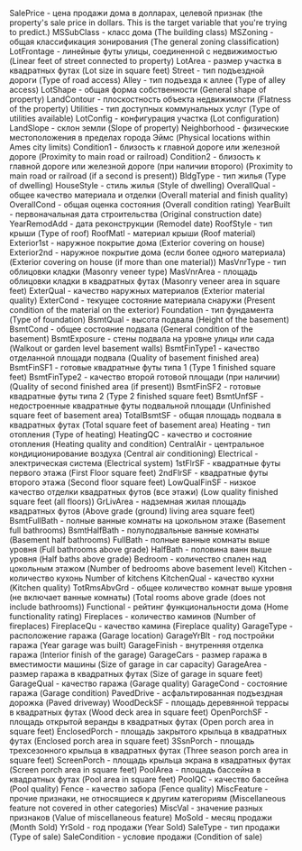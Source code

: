 SalePrice - цена продажи дома в долларах, целевой признак (the property's sale price in dollars. This is the target variable that you're trying to predict.)
MSSubClass - класс дома (The building class)
MSZoning - общая классификация зонирования (The general zoning classification)
LotFrontage - линейные футы улицы, соединенной с недвижимостью (Linear feet of street connected to property)
LotArea - размер участка в квадратных футах (Lot size in square feet)
Street - тип подъездной дороги (Type of road access)
Alley - тип подъезда к аллее (Type of alley access)
LotShape - общая форма собственности (General shape of property)
LandContour - плоскостность объекта недвижимости (Flatness of the property)
Utilities - тип доступных коммунальных услуг (Type of utilities available)
LotConfig - конфигурация участка (Lot configuration)
LandSlope - склон земли (Slope of property)
Neighborhood - физические местоположения в пределах города Эймс (Physical locations within Ames city limits)
Condition1 - близость к главной дороге или железной дороге (Proximity to main road or railroad)
Condition2 - близость к главной дороге или железной дороге (при наличии второго) (Proximity to main road or railroad (if a second is present))
BldgType - тип жилья (Type of dwelling)
HouseStyle - стиль жилья (Style of dwelling)
OverallQual - общее качество материала и отделки (Overall material and finish quality)
OverallCond - общая оценка состояния (Overall condition rating)
YearBuilt - первоначальная дата строительства (Original construction date)
YearRemodAdd - дата реконструкции (Remodel date)
RoofStyle - тип крыши (Type of roof)
RoofMatl - материал крыши (Roof material)
Exterior1st - наружное покрытие дома (Exterior covering on house)
Exterior2nd - наружное покрытие дома (если более одного материала) (Exterior covering on house (if more than one material))
MasVnrType - тип облицовки кладки (Masonry veneer type)
MasVnrArea - площадь облицовки кладки в квадратных футах (Masonry veneer area in square feet)
ExterQual - качество наружных материалов (Exterior material quality)
ExterCond - текущее состояние материала снаружи (Present condition of the material on the exterior)
Foundation - тип фундамента (Type of foundation)
BsmtQual - высота подвала (Height of the basement)
BsmtCond - общее состояние подвала (General condition of the basement)
BsmtExposure - стены подвала на уровне улицы или сада (Walkout or garden level basement walls)
BsmtFinType1 - качество отделанной площади подвала (Quality of basement finished area)
BsmtFinSF1 - готовые квадратные футы типа 1 (Type 1 finished square feet)
BsmtFinType2 - качество второй готовой площади (при наличии) (Quality of second finished area (if present))
BsmtFinSF2 -  готовые квадратные футы типа 2 (Type 2 finished square feet)
BsmtUnfSF - недостроенные квадратные футы подвальной площади (Unfinished square feet of basement area)
TotalBsmtSF - общая площадь подвала в квадратных футах (Total square feet of basement area)
Heating - тип отопления (Type of heating)
HeatingQC - качество и состояние отопления (Heating quality and condition)
CentralAir - центральное кондиционирование воздуха (Central air conditioning)
Electrical - электрическая система (Electrical system)
1stFlrSF - квадратные футы первого этажа (First Floor square feet)
2ndFlrSF - квадратные футы второго этажа (Second floor square feet)
LowQualFinSF - низкое качество отделки квадратных футов (все этажи) (Low quality finished square feet (all floors))
GrLivArea - надземная жилая площадь квадратных футов (Above grade (ground) living area square feet)
BsmtFullBath - полные ванные комнаты на цокольном этаже (Basement full bathrooms)
BsmtHalfBath - полуподвальные ванные комнаты (Basement half bathrooms)
FullBath - полные ванные комнаты выше уровня (Full bathrooms above grade)
HalfBath - половина ванн выше уровня (Half baths above grade)
Bedroom - количество спален над цокольным этажом (Number of bedrooms above basement level)
Kitchen - количество кухонь Number of kitchens
KitchenQual - качество кухни (Kitchen quality)
TotRmsAbvGrd - общее количество комнат выше уровня (не включает ванные комнаты) (Total rooms above grade (does not include bathrooms))
Functional - рейтинг функциональности дома (Home functionality rating)
Fireplaces - количество каминов (Number of fireplaces)
FireplaceQu - качество камина (Fireplace quality)
GarageType - расположение гаража (Garage location)
GarageYrBlt - год постройки гаража (Year garage was built)
GarageFinish - внутренняя отделка гаража (Interior finish of the garage)
GarageCars - размер гаража в вместимости машины (Size of garage in car capacity)
GarageArea - размер гаража в квадратных футах (Size of garage in square feet)
GarageQual - качество гаража (Garage quality)
GarageCond - состояние гаража (Garage condition)
PavedDrive - асфальтированная подъездная дорожка (Paved driveway)
WoodDeckSF - площадь деревянной террасы в квадратных футах (Wood deck area in square feet)
OpenPorchSF - площадь открытой веранды в квадратных футах (Open porch area in square feet)
EnclosedPorch - площадь закрытого крыльца в квадратных футах (Enclosed porch area in square feet)
3SsnPorch - площадь трехсезонного крыльца в квадратных футах (Three season porch area in square feet)
ScreenPorch - площадь крыльца экрана в квадратных футах (Screen porch area in square feet)
PoolArea - площадь бассейна в квадратных футах (Pool area in square feet)
PoolQC - качество бассейна (Pool quality)
Fence - качество забора (Fence quality)
MiscFeature - прочие признаки, не относящиеся к другим категориям (Miscellaneous feature not covered in other categories)
MiscVal - значение разных признаков (Value of miscellaneous feature)
MoSold - месяц продажи (Month Sold)
YrSold - год продажи (Year Sold)
SaleType - тип продажи (Type of sale)
SaleCondition - условие продажи (Condition of sale)